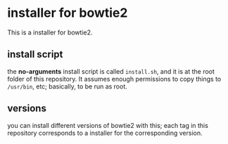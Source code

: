 
# installer for bowtie2

This is a installer for bowtie2.

## install script

the **no-arguments** install script is called `install.sh`, and it is at the root folder of this repository. It assumes enough permissions to copy things to `/usr/bin`, etc; basically, to be run as root. 

## versions

you can install different versions of bowtie2 with this; each tag in this repository corresponds to a installer for the corresponding version.

